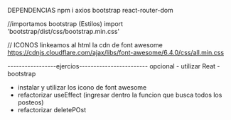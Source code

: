 DEPENDENCIAS
npm i axios bootstrap react-router-dom


//importamos bootstrap (Estilos)
import 'bootstrap/dist/css/bootstrap.min.css'


// ICONOS
linkeamos al html la cdn de font awesome
https://cdnjs.cloudflare.com/ajax/libs/font-awesome/6.4.0/css/all.min.css



-----------------ejercios------------------------
opcional - utilizar Reat - bootstrap
- instalar y utilizar los icono de font awesome
- refactorizar useEffect (ingresar dentro la funcion que busca todos los posteos)
- refactorizar deletePOst